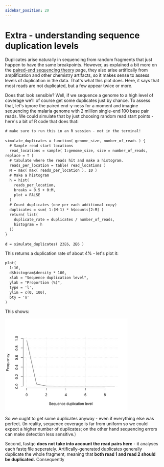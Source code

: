 ```yaml
---
sidebar_position: 20
---
```


# Extra - understanding sequence duplication levels

Duplicates arise naturally in sequencing from random fragments that just happen to have
the same breakpoints. However, as explained a bit more on the [paired-end sequencing theory](Short_read_theory.md)
page, they also arise artifically from amplification and other
chemistry artifacts, so it makes sense to assess levels of duplication in the data. That's what
this plot does. Here, it says that most reads are not duplicated, but a few appear twice or more.

Does that look sensible? Well, if we sequence a genome to a high level of coverage we'll of course
get some duplicates just by chance. To assess that, let's ignore the paired end-y-ness for a moment
and imagine sequencing the malaria genome with 2 million single-end 100 base pair reads. We could
simulate that by just choosing random read start points - here's a bit of R code that does that:

```
# make sure to run this in an R session - not in the terminal!

simulate_duplicates = function( genome_size, number_of_reads ) {
  # Sample read start locations
  read_locations = sample( 1:genome_size, size = number_of_reads, replace = T )
  # tabulate where the reads hit and make a histogram.
  reads_per_location = table( read_locations )
  M = max( max( reads_per_location ), 10 )
  # Make a histogram
  h = hist(
    reads_per_location,
    breaks = 0.5 + 0:M,
    plot = FALSE
  )
  # Count duplicates (one per each additional copy)
  duplicates = sum( 1:(M-1) * h$counts[2:M] )
  return( list(
    duplicate_rate = duplicates / number_of_reads,
    histogram = h
  ))
}

d = simulate_duplicates( 23E6, 2E6 )
```

This returns a duplication rate of about 4% - let's plot it:

```
plot(
  1:10,
  d$histogram$density * 100,
  xlab = "Sequence duplication level",
  ylab = "Proportion (%)",
  type = 'l',
  ylim = c(0, 100),
  bty = 'n'
)
```

This shows:

![img](images/simulated_duplicates.jpg)

So we ought to get some duplicates anyway - even if everything else was perfect. (In reality,
sequence coverage is far from uniform so we could expect a higher number of duplicates; on the
other hand sequencing errors can make detection less sensitive.)

Second, fastqc **does not take into account the read pairs here** - it analyses each fastq file
seperately. Artifically-generated duplicates generally duplicate the whole fragment, meaning that
**both read 1 and read 2 should be duplicated.**  Consequently 

